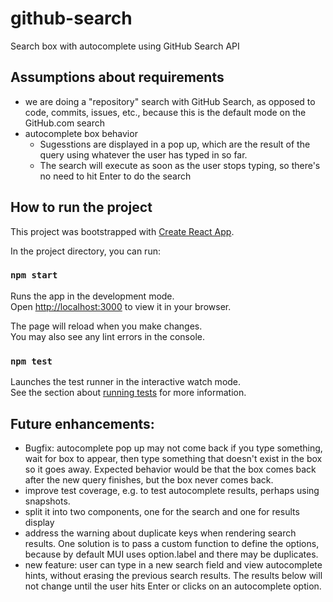 # github-search

Search box with autocomplete using GitHub Search API

## Assumptions about requirements

-   we are doing a "repository" search with GitHub Search, as opposed to code, commits, issues, etc., because this is the default mode on the GitHub.com search
-   autocomplete box behavior
    -   Sugesstions are displayed in a pop up, which are the result of the query using whatever the user has typed in so far.
    -   The search will execute as soon as the user stops typing, so there's no need to hit Enter to do the search

## How to run the project

This project was bootstrapped with [Create React App](https://github.com/facebook/create-react-app).

In the project directory, you can run:

### `npm start`

Runs the app in the development mode.\
Open [http://localhost:3000](http://localhost:3000) to view it in your browser.

The page will reload when you make changes.\
You may also see any lint errors in the console.

### `npm test`

Launches the test runner in the interactive watch mode.\
See the section about [running tests](https://facebook.github.io/create-react-app/docs/running-tests) for more information.

## Future enhancements:

-   Bugfix: autocomplete pop up may not come back if you type something, wait for box to appear, then type something that doesn't exist in the box so it goes away. Expected behavior would be that the box comes back after the new query finishes, but the box never comes back.
-   improve test coverage, e.g. to test autocomplete results, perhaps using snapshots.
-   split it into two components, one for the search and one for results display
-   address the warning about duplicate keys when rendering search results. One solution is to pass a custom function to define the options, because by default MUI uses option.label and there may be duplicates.
-   new feature: user can type in a new search field and view autocomplete hints, without erasing the previous search results. The results below will not change until the user hits Enter or clicks on an autocomplete option.
